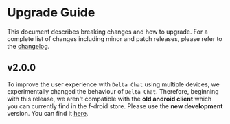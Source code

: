 # Upgrade Guide

This document describes breaking changes and how to upgrade. For a complete list of changes including minor and patch releases, please refer to the [changelog](CHANGELOG.md).

## v2.0.0

To improve the user experience with `Delta Chat` using multiple devices, we experimentally changed the behaviour of `Delta Chat`. Therefore, beginning with this release, we aren't compatible with the **old android client** which you can currently find in the f-droid store. Please use the **new development** version. You can find it [here](https://github.com/deltachat/deltachat-android/releases).
